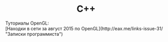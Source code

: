 <h1 align="center">C++</h1>
Туториалы OpenGL:
</br>[Находки в сети за август 2015 по OpenGL](http://eax.me/links-issue-31/ "Записки программиста")
